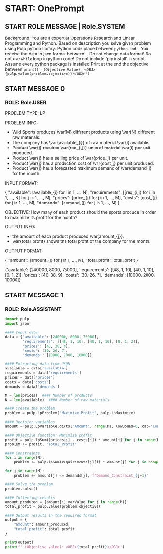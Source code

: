 # START: OnePrompt 
## START ROLE MESSAGE | Role.SYSTEM 
Background: You are a expert at Operations Research and Linear Programming and Python. Based on description you solve given problem using Pulp python library. Python code place between ```python and ```. You receive the data in json format between: <DATA></DATA>. Do not change data format! Do not use `while` loop in python code! Do not include 'pip install' in script. Assume every python package is installed Print at the end the objective between <OBJ></OBJ> `print(f' (Objective Value): <OBJ>{pulp.value(problem.objective)}</OBJ>')`  
## START MESSAGE 0 
### ROLE: Role.USER
<DESCRIPTION>
PROBLEM TYPE: LP

PROBLEM INFO:

- Wild Sports produces \var{M} different products using \var{N} different raw materials.
- The company has \var{available_{i}} of raw material \var{i} available.
- Product \var{j} requires \var{req_{i,j}} units of material \var{i} per unit produced.
- Product \var{j} has a selling price of \var{price_j} per unit.
- Product \var{j} has a production cost of \var{cost_j} per unit produced.
- Product \var{j} has a forecasted maximum demand of \var{demand_j} for the month.

INPUT FORMAT: 

{
    "available": [available_{i} for i in 1, ..., N],
    "requirements": [[req_{i,j} for i in 1, ..., N] for j in 1, ..., M],
    "prices": [price_{j} for j in 1, ..., M],
    "costs": [cost_{j} for j in 1, ..., M],
    "demands": [demand_{j} for j in 1, ..., M]
}

OBJECTIVE: How many of each product should the sports produce in order to maximize its profit for the month?

OUTPUT INFO:

- the amount of each product produced \var{amount_{j}}.
- \var{total_profit} shows the total profit of the company for the month.

OUTPUT FORMAT:

{
    "amount": [amount_{j} for j in 1, ..., M],
    "total_profit": total_profit
}

</DESCRIPTION>
<DATA>
{'available': [240000, 8000, 75000], 'requirements': [[48, 1, 10], [40, 1, 10], [0, 1, 2]], 'prices': [40, 38, 9], 'costs': [30, 26, 7], 'demands': [10000, 2000, 10000]}</DATA>


## START MESSAGE 1 
### ROLE: Role.ASSISTANT
```python
import pulp
import json

#### Input data
data = {'available': [240000, 8000, 75000], 
        'requirements': [[48, 1, 10], [40, 1, 10], [0, 1, 2]], 
        'prices': [40, 38, 9], 
        'costs': [30, 26, 7], 
        'demands': [10000, 2000, 10000]}

#### Extracting data from JSON
available = data['available']
requirements = data['requirements']
prices = data['prices']
costs = data['costs']
demands = data['demands']

M = len(prices)  #### Number of products
N = len(available)  #### Number of raw materials

#### Create the problem
problem = pulp.LpProblem("Maximize_Profit", pulp.LpMaximize)

#### Decision variables
amount = pulp.LpVariable.dicts("Amount", range(M), lowBound=0, cat='Continuous')

#### Objective function: Maximize profit
profit = pulp.lpSum((prices[j] - costs[j]) * amount[j] for j in range(M))
problem += profit, "Total_Profit"

#### Constraints
for i in range(N):
    problem += pulp.lpSum(requirements[j][i] * amount[j] for j in range(M)) <= available[i], f"Raw_Material_{i+1}_Constraint"

for j in range(M):
    problem += amount[j] <= demands[j], f"Demand_Constraint_{j+1}"

#### Solve the problem
problem.solve()

#### Collecting results
amount_produced = [amount[j].varValue for j in range(M)]
total_profit = pulp.value(problem.objective)

#### Output results in the required format
output = {
    "amount": amount_produced,
    "total_profit": total_profit
}

print(output)
print(f' (Objective Value): <OBJ>{total_profit}</OBJ>')
```

